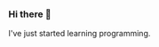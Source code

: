 ### Hi there 👋
I've just started learning programming.
<!--
**mikage-yoshino/mikage-yoshino** is a ✨ _special_ ✨ repository because its `README.md` (this file) appears on your GitHub profile.

Here are some ideas to get you started:
- I've just started learning programming.
- 🔭 I’m currently working on ...
- 🌱 I’m currently learning 
- 👯 I’m looking to collaborate on ...
- 🤔 I’m looking for help with ...
- 💬 Ask me about ...
- 📫 How to reach me: ...
- 😄 Pronouns: ...
- ⚡ Fun fact: ...
-->
